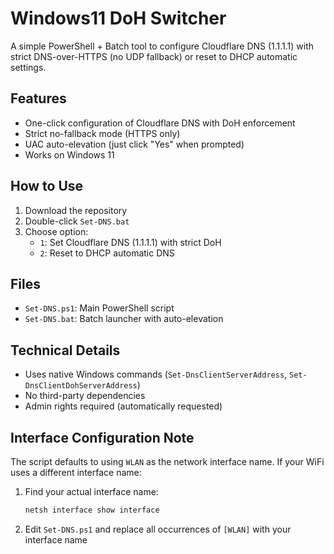 # Windows11 DoH Switcher

A simple PowerShell + Batch tool to configure Cloudflare DNS (1.1.1.1) with strict DNS-over-HTTPS (no UDP fallback) or reset to DHCP automatic settings.

## Features

- One-click configuration of Cloudflare DNS with DoH enforcement
- Strict no-fallback mode (HTTPS only)
- UAC auto-elevation (just click "Yes" when prompted)
- Works on Windows 11

## How to Use

1. Download the repository
2. Double-click `Set-DNS.bat`
3. Choose option:
   - `1`: Set Cloudflare DNS (1.1.1.1) with strict DoH
   - `2`: Reset to DHCP automatic DNS

## Files

- `Set-DNS.ps1`: Main PowerShell script
- `Set-DNS.bat`: Batch launcher with auto-elevation

## Technical Details

- Uses native Windows commands (`Set-DnsClientServerAddress`, `Set-DnsClientDohServerAddress`)
- No third-party dependencies
- Admin rights required (automatically requested)

## Interface Configuration Note

The script defaults to using `WLAN` as the network interface name. If your WiFi uses a different interface name:

1. Find your actual interface name:
   ```cmd
   netsh interface show interface
   ```
   
2. Edit `Set-DNS.ps1` and replace all occurrences of `[WLAN]` with your interface name

